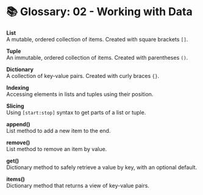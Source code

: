 # 📚 Glossary: 02 - Working with Data

**List**  
A mutable, ordered collection of items. Created with square brackets `[]`.

**Tuple**  
An immutable, ordered collection of items. Created with parentheses `()`.

**Dictionary**  
A collection of key-value pairs. Created with curly braces `{}`.

**Indexing**  
Accessing elements in lists and tuples using their position.

**Slicing**  
Using `[start:stop]` syntax to get parts of a list or tuple.

**append()**  
List method to add a new item to the end.

**remove()**  
List method to remove an item by value.

**get()**  
Dictionary method to safely retrieve a value by key, with an optional default.

**items()**  
Dictionary method that returns a view of key-value pairs.
